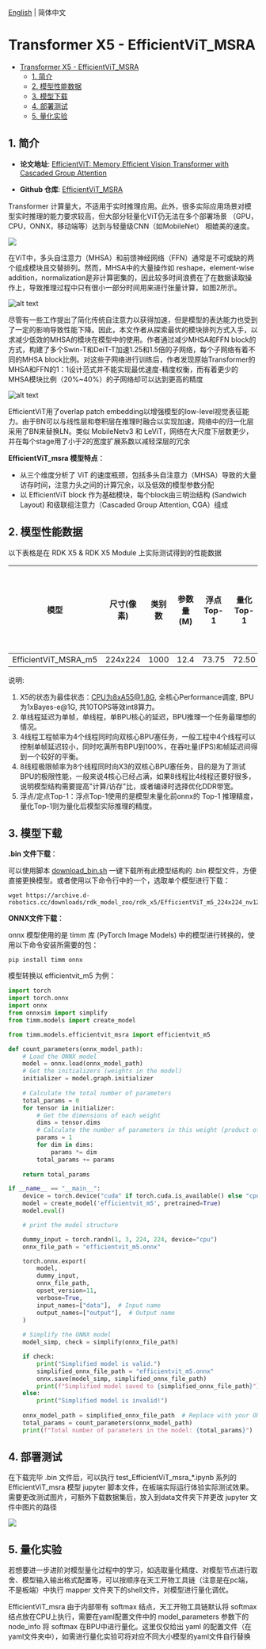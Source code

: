 [English](./README.md) | 简体中文

# Transformer X5 - EfficientViT_MSRA

- [Transformer X5 - EfficientViT\_MSRA](#transformer-x5---efficientvit_msra)
  - [1. 简介](#1-简介)
  - [2. 模型性能数据](#2-模型性能数据)
  - [3. 模型下载](#3-模型下载)
  - [4. 部署测试](#4-部署测试)
  - [5. 量化实验](#5-量化实验)

## 1. 简介

- **论文地址**: [EfficientViT: Memory Efficient Vision Transformer with Cascaded Group Attention](https://arxiv.org/abs/2305.07027)

- **Github 仓库**: [EfficientViT_MSRA](https://github.com/microsoft/Cream/tree/main/EfficientViT)

Transformer 计算量大，不适用于实时推理应用。此外，很多实际应用场景对模型实时推理的能力要求较高，但大部分轻量化ViT仍无法在多个部署场景 （GPU，CPU，ONNX，移动端等）达到与轻量级CNN（如MobileNet） 相媲美的速度。

![](./data/Comparison%20between%20Transformer%20&%20CNN.png)

在ViT中，多头自注意力（MHSA）和前馈神经网络（FFN）通常是不可或缺的两个组成模块且交替排列。然而，MHSA中的大量操作如 reshape，element-wise addition，normalization是非计算密集的，因此较多时间浪费在了在数据读取操作上，导致推理过程中只有很小一部分时间用来进行张量计算，如图2所示。

![alt text](./data/MHSA%20computation.jpg)

尽管有一些工作提出了简化传统自注意力以获得加速，但是模型的表达能力也受到了一定的影响导致性能下降。因此，本文作者从探索最优的模块排列方式入手，以求减少低效的MHSA的模块在模型中的使用。作者通过减少MHSA和FFN block的方式，构建了多个Swin-T和DeiT-T加速1.25和1.5倍的子网络，每个子网络有着不同的MHSA block比例。对这些子网络进行训练后，作者发现原始Transformer的MHSA和FFN的1：1设计范式并不能实现最优速度-精度权衡，而有着更少的MHSA模块比例（20%~40%）的子网络却可以达到更高的精度

![alt text](./data/EfficientViT_msra_architecture.png)

EfficientViT用了overlap patch embedding以增强模型的low-level视觉表征能力。由于BN可以与线性层和卷积层在推理时融合以实现加速，网络中的归一化层采用了BN来替换LN。类似 MobileNetv3 和 LeViT，网络在大尺度下层数更少，并在每个stage用了小于2的宽度扩展系数以减轻深层的冗余

**EfficientViT_msra 模型特点**：

- 从三个维度分析了 ViT 的速度瓶颈，包括多头自注意力（MHSA）导致的大量访存时间，注意力头之间的计算冗余，以及低效的模型参数分配
- 以 EfficientViT block 作为基础模块，每个block由三明治结构 (Sandwich Layout) 和级联组注意力（Cascaded Group Attention, CGA）组成

## 2. 模型性能数据

以下表格是在 RDK X5 & RDK X5 Module 上实际测试得到的性能数据

| 模型                   | 尺寸(像素)  | 类别数  | 参数量(M) | 浮点Top-1  | 量化Top-1  | 延迟/吞吐量(单线程) | 延迟/吞吐量(多线程) | 帧率     |
| -------------------- | ------- | ---- | ------ | ----- | ----- | ----------- | ----------- | ------ |
| EfficientViT_MSRA_m5 | 224x224 | 1000 | 12.4   | 73.75 | 72.50 | 6.34        | 22.69       | 174.70 |


说明: 
1. X5的状态为最佳状态：CPU为8xA55@1.8G, 全核心Performance调度, BPU为1xBayes-e@1G, 共10TOPS等效int8算力。
2. 单线程延迟为单帧，单线程，单BPU核心的延迟，BPU推理一个任务最理想的情况。
3. 4线程工程帧率为4个线程同时向双核心BPU塞任务，一般工程中4个线程可以控制单帧延迟较小，同时吃满所有BPU到100%，在吞吐量(FPS)和帧延迟间得到一个较好的平衡。
4. 8线程极限帧率为8个线程同时向X3的双核心BPU塞任务，目的是为了测试BPU的极限性能，一般来说4核心已经占满，如果8线程比4线程还要好很多，说明模型结构需要提高"计算/访存"比，或者编译时选择优化DDR带宽。
5. 浮点/定点Top-1：浮点Top-1使用的是模型未量化前onnx的 Top-1 推理精度，量化Top-1则为量化后模型实际推理的精度。


## 3. 模型下载

**.bin 文件下载**：

可以使用脚本 [download_bin.sh](./model/download_bin.sh) 一键下载所有此模型结构的 .bin 模型文件，方便直接更换模型。或者使用以下命令行中的一个，选取单个模型进行下载：

```shell
wget https://archive.d-robotics.cc/downloads/rdk_model_zoo/rdk_x5/EfficientViT_m5_224x224_nv12.bin
```

**ONNX文件下载**：

onnx 模型使用的是 timm 库 (PyTorch Image Models) 中的模型进行转换的，使用以下命令安装所需要的包：

```shell
pip install timm onnx
```

模型转换以 efficientvit_m5 为例：

```Python
import torch
import torch.onnx
import onnx
from onnxsim import simplify
from timm.models import create_model

from timm.models.efficientvit_msra import efficientvit_m5

def count_parameters(onnx_model_path):
    # Load the ONNX model
    model = onnx.load(onnx_model_path)
    # Get the initializers (weights in the model)
    initializer = model.graph.initializer
    
    # Calculate the total number of parameters
    total_params = 0
    for tensor in initializer:
        # Get the dimensions of each weight
        dims = tensor.dims
        # Calculate the number of parameters in this weight (product of all dimensions)
        params = 1
        for dim in dims:
            params *= dim
        total_params += params
    
    return total_params

if __name__ == "__main__":
    device = torch.device("cuda" if torch.cuda.is_available() else "cpu")
    model = create_model('efficientvit_m5', pretrained=True)
    model.eval()

    # print the model structure

    dummy_input = torch.randn(1, 3, 224, 224, device="cpu")
    onnx_file_path = "efficientvit_m5.onnx"

    torch.onnx.export(
        model,
        dummy_input,
        onnx_file_path,
        opset_version=11,
        verbose=True,
        input_names=["data"],  # Input name
        output_names=["output"],  # Output name
    )
    
    # Simplify the ONNX model
    model_simp, check = simplify(onnx_file_path)

    if check:
        print("Simplified model is valid.")
        simplified_onnx_file_path = "efficientvit_m5.onnx"
        onnx.save(model_simp, simplified_onnx_file_path)
        print(f"Simplified model saved to {simplified_onnx_file_path}")
    else:
        print("Simplified model is invalid!")
        
    onnx_model_path = simplified_onnx_file_path  # Replace with your ONNX model path
    total_params = count_parameters(onnx_model_path)
    print(f"Total number of parameters in the model: {total_params}")
```

## 4. 部署测试

在下载完毕 .bin 文件后，可以执行 test_EfficientViT_msra_*.ipynb 系列的 EfficientViT_msra 模型 jupyter 脚本文件，在板端实际运行体验实际测试效果。需要更改测试图片，可额外下载数据集后，放入到data文件夹下并更改 jupyter 文件中图片的路径

![](./data/inference.png)

## 5. 量化实验

若想要进一步进阶对模型量化过程中的学习，如选取量化精度、对模型节点进行取舍、模型输入输出格式配置等，可以按顺序在天工开物工具链（注意是在pc端，不是板端）中执行 mapper 文件夹下的shell文件，对模型进行量化调优。

EfficientViT_msra 由于内部带有 softmax 结点，天工开物工具链默认将 softmax 结点放在CPU上执行，需要在yaml配置文件中的 model_parameters 参数下的 node_info 将 softmax 在BPU中进行量化。这里仅仅给出 yaml 的配置文件（在yaml文件夹中），如需进行量化实验可将对应不同大小模型的yaml文件自行替换